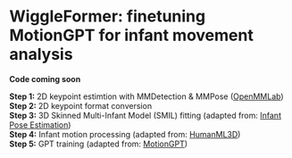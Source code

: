 # WiggleFormer: finetuning MotionGPT for infant movement analysis 

**Code coming soon**

**Step 1:** 2D keypoint estimtion with MMDetection & MMPose ([OpenMMLab](https://github.com/open-mmlab))   
**Step 2:** 2D keypoint format conversion  
**Step 3:** 3D Skinned Multi-Infant Model (SMIL) fitting (adapted from: [Infant Pose Estimation](https://github.com/ostadabbas/Infant-Pose-Estimation))  
**Step 4:** Infant motion processing (adapted from: [HumanML3D](https://github.com/EricGuo5513/HumanML3D))  
**Step 5:** GPT training (adapted from: [MotionGPT](https://github.com/OpenMotionLab/MotionGPT))  
